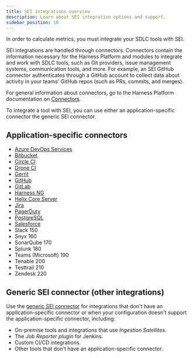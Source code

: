```yaml
---
title: SEI integrations overview
description: Learn about SEI integration options and support.
sidebar_position: 10
---
```


In order to calculate metrics, you must integrate your SDLC tools with SEI.

SEI integrations are handled through connectors. Connectors contain the information necessary for the Harness Platform and modules to integrate and work with SDLC tools, such as Git providers, issue management systems, communication tools, and more. For example, an SEI GitHub connector authenticates through a GitHub account to collect data about activity in your teams' GitHub repos (such as PRs, commits, and merges).

For general information about connectors, go to the Harness Platform documentation on [Connectors](/docs/category/connectors).

To integrate a tool with SEI, you can use either an application-specific connector the generic SEI connector.

## Application-specific connectors

* [Azure DevOps Services](./sei-connector-azure-devops.md)
* [Bitbucket](./sei-connector-bitbucket.md)
* [Circle CI](./sei-connector-circleci.md)
* [Drone CI](./sei-connector-droneci.md)
* [Gerrit](./sei-connector-gerrit.md)
* [GitHub](./sei-connector-github.md)
* [GitLab](./sei-connector-gitlab.md)
* [Harness NG](./sei-connector-harnessng.md)
* [Helix Core Server](./sei-connector-helix.md)
* [Jira](./sei-connector-jira.md)
* [PagerDuty](./sei-connector-pagerduty.md)
* [PostgreSQL](./sei-connector-postgresql.md)
* [Salesforce](./sei-connector-salesforce.md)
* Slack 150
* Snyx 160
* SonarQube 170
* Splunk 180
* Teams (Microsoft) 190
* Tenable 200
* Testtrail 210
* Zendesk 220

## Generic SEI connector (other integrations)

Use the [generic SEI connector](./sei-connector-generic.md) for integrations that don't have an application-specific connector or when your configuration doesn't support the application-specific connector, including:

* On-premise tools and integrations that use *Ingestion Satellites*.
* The *Job Reporter plugin* for Jenkins.
* Custom CI/CD integrations.
* Other tools that don't have an application-specific connector.
